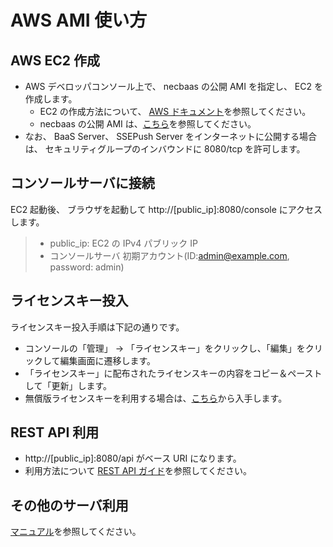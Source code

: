# AWS AMI 使い方

## AWS EC2 作成

- AWS デベロッパコンソール上で、 necbaas の公開 AMI を指定し、 EC2 を作成します。 
  - EC2 の作成方法について、 [AWS ドキュメント](https://docs.aws.amazon.com/ja_jp/AWSEC2/latest/UserGuide/launching-instance.html)を参照してください。
  - necbaas の公開 AMI は、[こちら](https://nec-baas.github.io/downloads.html)を参照してください。
- なお、 BaaS Server、 SSEPush Server をインターネットに公開する場合は、 セキュリティグループのインバウンドに 8080/tcp を許可します。

## コンソールサーバに接続
  
EC2 起動後、 ブラウザを起動して http://[public_ip]:8080/console にアクセスします。

> - public_ip: EC2 の IPv4 パブリック IP
> - コンソールサーバ 初期アカウント(ID:admin@example.com, password: admin) 

## ライセンスキー投入

ライセンスキー投入手順は下記の通りです。

- コンソールの「管理」 → 「ライセンスキー」をクリックし、「編集」をクリックして編集画面に遷移します。
- 「ライセンスキー」に配布されたライセンスキーの内容をコピー＆ペーストして「更新」します。
- 無償版ライセンスキーを利用する場合は、[こちら](https://nec-baas.github.io/downloads.html)から入手します。

## REST API 利用

- http://[public_ip]:8080/api がベース URI になります。 
- 利用方法について [REST API ガイド](https://nec-baas.github.io/baas-manual/latest/developer/ja/rest/index.html)を参照してください。

## その他のサーバ利用

[マニュアル](https://nec-baas.github.io/documents.html)を参照してください。